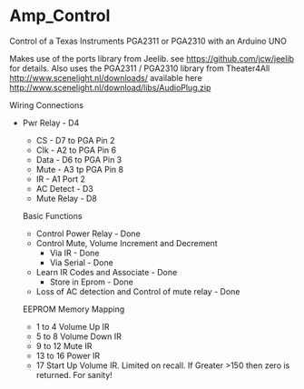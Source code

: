 Amp_Control
===========

Control of a Texas Instruments PGA2311 or PGA2310 with an Arduino UNO

Makes use of the ports library from Jeelib. see https://github.com/jcw/jeelib for details.
Also uses the PGA2311 / PGA2310 library from Theater4All http://www.scenelight.nl/downloads/ 
available here http://www.scenelight.nl/download/libs/AudioPlug.zip

Wiring Connections
  - Pwr Relay - D4
	- CS - D7 to PGA Pin 2
	- Clk - A2 to PGA Pin 6
	- Data - D6 to PGA Pin 3
	- Mute -  A3 tp PGA Pin 8
	- IR - A1 Port 2
 	- AC Detect - D3
  	- Mute Relay - D8
	
	Basic Functions
	- Control Power Relay - Done
	- Control Mute, Volume Increment and Decrement
		- Via IR - Done
		- Via Serial - Done
	- Learn IR Codes and Associate - Done
		- Store in Eprom - Done  
  	- Loss of AC detection and Control of mute relay - Done
	
	EEPROM Memory Mapping
	- 1 to 4 Volume Up IR
	- 5 to 8 Volume Down IR
	- 9 to 12 Mute IR
	- 13 to 16 Power IR
	- 17 Start Up Volume IR. Limited on recall. If Greater >150 then zero is returned. For sanity!
